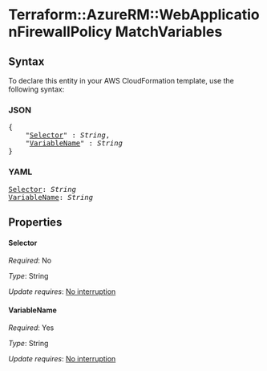 # Terraform::AzureRM::WebApplicationFirewallPolicy MatchVariables

## Syntax

To declare this entity in your AWS CloudFormation template, use the following syntax:

### JSON

<pre>
{
    "<a href="#selector" title="Selector">Selector</a>" : <i>String</i>,
    "<a href="#variablename" title="VariableName">VariableName</a>" : <i>String</i>
}
</pre>

### YAML

<pre>
<a href="#selector" title="Selector">Selector</a>: <i>String</i>
<a href="#variablename" title="VariableName">VariableName</a>: <i>String</i>
</pre>

## Properties

#### Selector

_Required_: No

_Type_: String

_Update requires_: [No interruption](https://docs.aws.amazon.com/AWSCloudFormation/latest/UserGuide/using-cfn-updating-stacks-update-behaviors.html#update-no-interrupt)

#### VariableName

_Required_: Yes

_Type_: String

_Update requires_: [No interruption](https://docs.aws.amazon.com/AWSCloudFormation/latest/UserGuide/using-cfn-updating-stacks-update-behaviors.html#update-no-interrupt)

